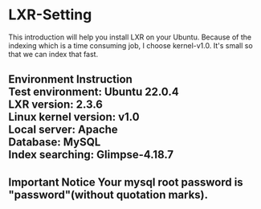 # LXR-Setting


This introduction will help you install LXR on your Ubuntu.
Because of the indexing which is a time consuming job, I choose kernel-v1.0. It's small so that we can index that fast.

**Environment Instruction**  
Test environment: Ubuntu 22.0.4  
LXR version: 2.3.6  
Linux kernel version: v1.0  
Local server: Apache  
Database: MySQL  
Index searching: Glimpse-4.18.7  
-----------------------------------

**Important Notice**
Your mysql root password is "password"(without quotation marks).
-----------------------------------
